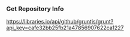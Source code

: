 ### Get Repository Info
https://libraries.io/api/github/gruntjs/grunt?api_key=cafe32bb25fb21a47856907622ca1227


